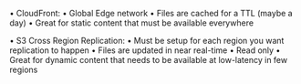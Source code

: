 
• CloudFront:
	• Global Edge network
	• Files are cached for a TTL (maybe a day)
	• Great for static content that must be available everywhere

• S3 Cross Region Replication:
	• Must be setup for each region you want replication to happen
	• Files are updated in near real-time
	• Read only
	• Great for dynamic content that needs to be available at low-latency in few regions